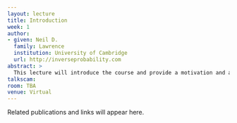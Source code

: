 ```yaml
---
layout: lecture
title: Introduction
week: 1
author:
- given: Neil D.
  family: Lawrence
  institution: University of Cambridge
  url: http://inverseprobability.com
abstract: >
  This lecture will introduce the course and provide a motivation and a historical account of machine learning and mathematical modelling. It will further detail the special challenges associated with the application of machine learning to physical systems. We will also outline the objectives of the course and how it will be structured over the term.
talkscam:
room: TBA
venue: Virtual
---
```


Related publications and links will appear here.
